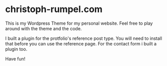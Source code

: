 christoph-rumpel.com
====================

This is my Wordpress Theme for my personal website.
Feel free to play around with the theme and the code.

I built a plugin for the protfolio's reference post type. You will need to install that before you can use the reference page.
For the contact form i built a plugin too.

Have fun!
